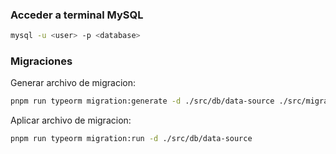 ### Acceder a terminal MySQL

```sh
mysql -u <user> -p <database>
```

### Migraciones

Generar archivo de migracion:

```sh
pnpm run typeorm migration:generate -d ./src/db/data-source ./src/migration/<migration-name>
```

Aplicar archivo de migracion:

```sh
pnpm run typeorm migration:run -d ./src/db/data-source
```
